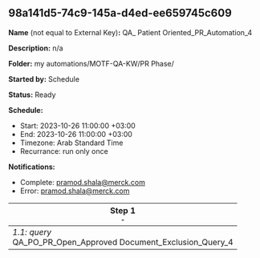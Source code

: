 ## 98a141d5-74c9-145a-d4ed-ee659745c609

**Name** (not equal to External Key)**:** QA_ Patient Oriented_PR_Automation_4

**Description:** n/a

**Folder:** my automations/MOTF-QA-KW/PR Phase/

**Started by:** Schedule

**Status:** Ready

**Schedule:**

* Start: 2023-10-26 11:00:00 +03:00
* End: 2023-10-26 11:00:00 +03:00
* Timezone: Arab Standard Time
* Recurrance: run only once

**Notifications:**

* Complete: pramod.shala@merck.com
* Error: pramod.shala@merck.com

| Step 1<br>_<small>-</small>_ |
| --- |
| _1.1: query_<br>QA_PO_PR_Open_Approved Document_Exclusion_Query_4 |
